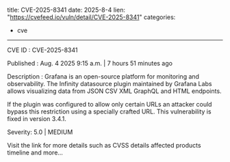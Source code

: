 
title: CVE-2025-8341
date: 2025-8-4
lien: "https://cvefeed.io/vuln/detail/CVE-2025-8341"
categories:
  - cve
---

CVE ID : CVE-2025-8341

Published :  Aug. 4
2025
9:15 a.m. | 7 hours
51 minutes ago

Description : Grafana is an open-source platform for monitoring and observability. The Infinity datasource plugin
maintained by Grafana Labs
allows visualizing data from JSON
CSV
XML
GraphQL
and HTML endpoints.


If the plugin was configured to allow only certain URLs
an attacker could bypass this restriction using a specially crafted URL. This vulnerability is fixed in version 3.4.1.

Severity: 5.0 | MEDIUM

Visit the link for more details
such as CVSS details
affected products
timeline
and more...
